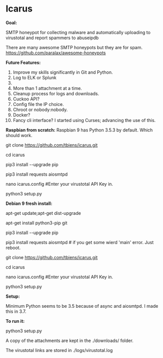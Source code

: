 # Icarus
**Goal:**

SMTP honeypot for collecting malware and automatically uploading to virustotal and report spammers to abuseipdb

There are many awesome SMTP honeypots but they are for spam. https://github.com/paralax/awesome-honeypots

**Future Features:**

1. Improve my skills significantly in Git and Python.
2. Log to ELK or Splunk
3. 
4. More than 1 attachment at a time.
5. Cleanup process for logs and downloads.
6. Cuckoo API?
7. Config file the IP choice.
8. Chroot or nobody:nobody.
9. Docker?
10. Fancy cli interface? I started using Curses; advancing the use of this. 

**Raspbian from scratch:**
Raspbian 9 has Python 3.5.3 by default. Which should work.

git clone https://github.com/tbiens/icarus.git

cd icarus

pip3 install --upgrade pip

pip3 install requests aiosmtpd

nano icarus.config  #Enter your virustotal API Key in.

python3 setup.py

**Debian 9 fresh install:**

apt-get update;apt-get dist-upgrade

apt-get install python3-pip git

pip3 install --upgrade pip

pip3 install requests aiosmtpd # if you get some wierd 'main' error. Just reboot.

git clone https://github.com/tbiens/icarus.git

cd icarus

nano icarus.config  #Enter your virustotal API Key in.

python3 setup.py


**Setup:**

Minimum Python seems to be 3.5 because of async and aiosmtpd. I made this in 3.7. 

**To run it:**

python3 setup.py

A copy of the attachments are kept in the ./downloads/ folder.

The virustotal links are stored in ./logs/virustotal.log
